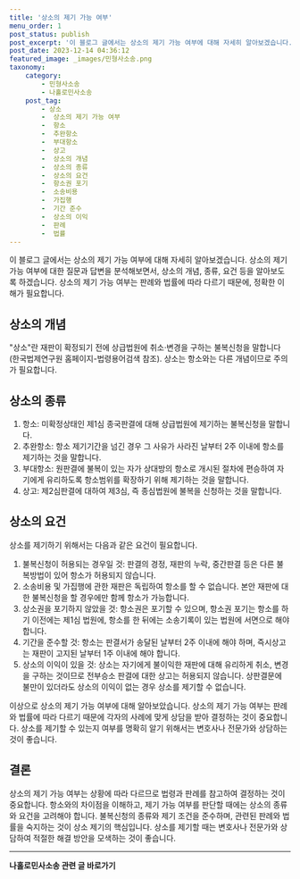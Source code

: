 ```yaml
---
title: '상소의 제기 가능 여부'
menu_order: 1
post_status: publish
post_excerpt: '이 블로그 글에서는 상소의 제기 가능 여부에 대해 자세히 알아보겠습니다. 상소의 제기 가능 여부에 대한 질문과 답변을 분석해보면서, 상소의 개념, 종류, 요건 등을 알아보도록 하겠습니다. 상소의 제기 가능 여부는 판례와 법률에 따라 다르기 때문에, 정확한 이해가 필요합니다.'
post_date: 2023-12-14 04:36:12
featured_image: _images/민형사소송.png
taxonomy:
    category:
        - 민형사소송
        - 나홀로민사소송
    post_tag:
        - 상소
        -  상소의 제기 가능 여부
        -  항소
        -  추완항소
        -  부대항소
        -  상고
        -  상소의 개념
        -  상소의 종류
        -  상소의 요건
        -  항소권 포기
        -  소송비용
        -  가집행
        -  기간 준수
        -  상소의 이익
        -  판례
        -  법률
---
```



이 블로그 글에서는 상소의 제기 가능 여부에 대해 자세히 알아보겠습니다. 상소의 제기 가능 여부에 대한 질문과 답변을 분석해보면서, 상소의 개념, 종류, 요건 등을 알아보도록 하겠습니다. 상소의 제기 가능 여부는 판례와 법률에 따라 다르기 때문에, 정확한 이해가 필요합니다.

## 상소의 개념

"상소"란 재판이 확정되기 전에 상급법원에 취소·변경을 구하는 불복신청을 말합니다(한국법제연구원 홈페이지-법령용어검색 참조). 상소는 항소와는 다른 개념이므로 주의가 필요합니다.

## 상소의 종류

1. 항소: 미확정상태인 제1심 종국판결에 대해 상급법원에 제기하는 불복신청을 말합니다.
2. 추완항소: 항소 제기기간을 넘긴 경우 그 사유가 사라진 날부터 2주 이내에 항소를 제기하는 것을 말합니다.
3. 부대항소: 원판결에 불복이 있는 자가 상대방의 항소로 개시된 절차에 편승하여 자기에게 유리하도록 항소범위를 확장하기 위해 제기하는 것을 말합니다.
4. 상고: 제2심판결에 대하여 제3심, 즉 종심법원에 불복을 신청하는 것을 말합니다.

## 상소의 요건

상소를 제기하기 위해서는 다음과 같은 요건이 필요합니다.

1. 불복신청이 허용되는 경우일 것: 판결의 경정, 재판의 누락, 중간판결 등은 다른 불복방법이 있어 항소가 허용되지 않습니다.
2. 소송비용 및 가집행에 관한 재판은 독립하여 항소를 할 수 없습니다. 본안 재판에 대한 불복신청을 할 경우에만 함께 항소가 가능합니다.
3. 상소권을 포기하지 않았을 것: 항소권은 포기할 수 있으며, 항소권 포기는 항소를 하기 이전에는 제1심 법원에, 항소를 한 뒤에는 소송기록이 있는 법원에 서면으로 해야 합니다.
4. 기간을 준수할 것: 항소는 판결서가 송달된 날부터 2주 이내에 해야 하며, 즉시상고는 재판이 고지된 날부터 1주 이내에 해야 합니다.
5. 상소의 이익이 있을 것: 상소는 자기에게 불이익한 재판에 대해 유리하게 취소, 변경을 구하는 것이므로 전부승소 판결에 대한 상고는 허용되지 않습니다. 상판결문에 불만이 있더라도 상소의 이익이 없는 경우 상소를 제기할 수 없습니다.

이상으로 상소의 제기 가능 여부에 대해 알아보았습니다. 상소의 제기 가능 여부는 판례와 법률에 따라 다르기 때문에 각자의 사례에 맞게 상담을 받아 결정하는 것이 중요합니다. 상소를 제기할 수 있는지 여부를 명확히 알기 위해서는 변호사나 전문가와 상담하는 것이 좋습니다.

## 결론

상소의 제기 가능 여부는 상황에 따라 다르므로 법령과 판례를 참고하여 결정하는 것이 중요합니다. 항소와의 차이점을 이해하고, 제기 가능 여부를 판단할 때에는 상소의 종류와 요건을 고려해야 합니다. 불복신청의 종류와 제기 조건을 준수하며, 관련된 판례와 법률을 숙지하는 것이 상소 제기의 핵심입니다. 상소를 제기할 때는 변호사나 전문가와 상담하여 적절한 해결 방안을 모색하는 것이 좋습니다.
<!-- wp:separator -->
<hr class="wp-block-separator has-alpha-channel-opacity"/>
<!-- /wp:separator -->

<!-- wp:group {"backgroundColor":"base","layout":{"type":"constrained"}} -->
<div class="wp-block-group has-base-background-color has-background"><!-- wp:paragraph {"align":"center","fontSize":"medium"} -->
<p class="has-text-align-center has-large-font-size"><strong>나홀로민사소송 관련 글 바로가기</strong></p>
<!-- /wp:paragraph -->


<!-- wp:latest-posts
{"categories":[{"id":14767,"count":19,"description":"","link":"https://uknowlaw.com/category/%eb%82%98%ed%99%80%eb%a1%9c%eb%af%bc%ec%82%ac%ec%86%8c%ec%86%a1/","name":"나홀로민사소송","slug":"나홀로민사소송","taxonomy":"category","parent":0,"meta":[],"_links":{"self":[{"href":"https://uknowlaw.com/wp-json/wp/v2/categories/14767"}],"collection":[{"href":"https://uknowlaw.com/wp-json/wp/v2/categories"}],"about":[{"href":"https://uknowlaw.com/wp-json/wp/v2/taxonomies/category"}],"wp:post_type":[{"href":"https://uknowlaw.com/wp-json/wp/v2/posts?categories=14767"}],"curies":[{"name":"wp","href":"https://api.w.org/{rel}","templated":true}]}}],"postsToShow":100,"excerptLength":28,"postLayout":"grid","columns":2,"featuredImageAlign":"left","featuredImageSizeSlug":"large","fontSize":"small"} /--></div>
<!-- /wp:group -->